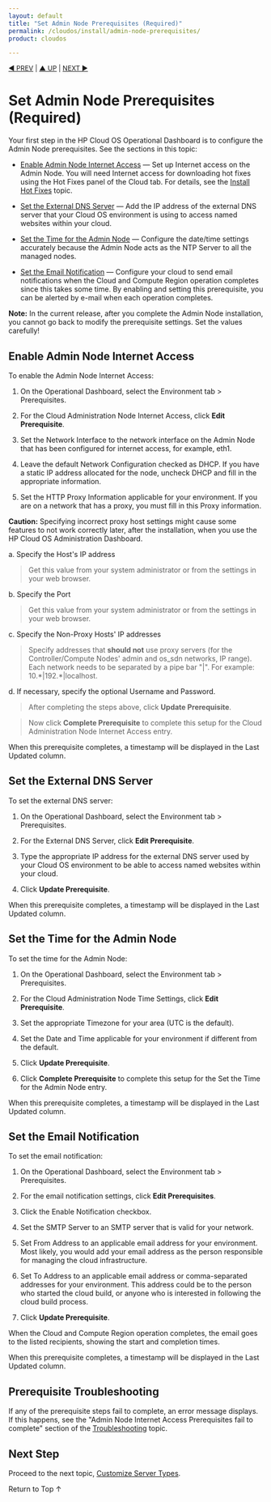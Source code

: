 ```yaml
---
layout: default
title: "Set Admin Node Prerequisites (Required)"
permalink: /cloudos/install/admin-node-prerequisites/
product: cloudos

---
```


<a name="_top"> </a>

<script> 

function PageRefresh { 
onLoad="window.refresh"
}
 
PageRefresh();
 
</script>


<p style="font-size: small;"> <a href="/cloudos/install/before-you-install/">&#9664; PREV</a> | <a href="/cloudos/install/">&#9650; UP</a> | <a href="/cloudos/install/customize-server-types/">NEXT &#9654;</a> </p>


# Set Admin Node Prerequisites (Required)

Your first step in the HP Cloud OS Operational Dashboard is to configure the Admin Node prerequisites. See the sections in this topic:

* [Enable Admin Node Internet Access](#enable-admin-node-internet-access) &mdash; Set up Internet access on the Admin Node. You will need Internet access for downloading hot fixes using the Hot Fixes panel of the Cloud tab. For details, see the [Install Hot Fixes](/cloudos/install/hot-fixes/) topic.

* [Set the External DNS Server](#set-the-external-dns-server) &mdash;  Add the IP address of the external DNS server that your Cloud OS environment is using to access named websites within your cloud.

* [Set the Time for the Admin Node](#set-the-time-for-the-admin-node) &mdash; Configure the date/time settings accurately because the Admin Node acts as the NTP Server to all the managed nodes.

* [Set the Email Notification](#set-the-email-notification) &mdash; Configure your cloud to send email notifications when the Cloud and Compute Region operation completes since this takes some time. By enabling and setting this prerequisite, you can be alerted by e-mail when each operation completes.

**Note:** In the current release, after you complete the Admin Node installation, you cannot go back to modify the prerequisite settings. Set the values carefully! 

<!--
...., you may continue to use the Operational Dashboard to modify the following prerequisite values:  
* Cloud Admin Node Time settings 
* Email Notification settings
You cannot change:
* Admin Node Internet Access settings
* External DNS Server settings
--> 


## Enable Admin Node Internet Access

To enable the Admin Node Internet Access:

1. On the Operational Dashboard, select the Environment tab > Prerequisites.

2. For the Cloud Administration Node Internet Access, click **Edit Prerequisite**.

3. Set the Network Interface to the network interface on the Admin Node that has been configured for internet access, for example, eth1.

4. Leave the default Network Configuration checked as DHCP. If you have a static IP address allocated for the node, uncheck DHCP and fill in the appropriate information.

5. Set the HTTP Proxy Information applicable for your environment. If you are on a network that has a proxy, you must fill in this Proxy information.

**Caution:** Specifying incorrect proxy host settings might cause some features to not work correctly later, after the installation, when you use the HP Cloud OS Administration Dashboard.

 a. Specify the Host's IP address
 
> Get this value from your system administrator or from the settings in your web browser.
 
 b. Specify the Port

> Get this value from your system administrator or from the settings in your web browser.
 
 c. Specify the Non-Proxy Hosts' IP addresses
	 
> Specify addresses that **should not** use proxy servers (for the Controller/Compute Nodes' admin and os_sdn networks, IP range). 
Each network needs to be separated by a pipe bar "|". For example: 10.\*|192.\*|localhost.
 
 d. If necessary, specify the optional Username and Password.
 
> After completing the steps above, click **Update Prerequisite**.

> Now click **Complete Prerequisite** to complete this setup for the Cloud Administration Node Internet Access entry.

When this prerequisite completes, a timestamp will be displayed in the Last Updated column.


## Set the External DNS Server

To set the external DNS server:

1. On the Operational Dashboard, select the Environment tab > Prerequisites.

2. For the External DNS Server, click **Edit Prerequisite**.

3. Type the appropriate IP address for the external DNS server used by your Cloud OS environment to be able to access named websites within your cloud.

4. Click **Update Prerequisite**.

When this prerequisite completes, a timestamp will be displayed in the Last Updated column.


## Set the Time for the Admin Node

To set the time for the Admin Node:

1. On the Operational Dashboard, select the Environment tab > Prerequisites.

2. For the Cloud Administration Node Time Settings, click **Edit Prerequisite**.

3. Set the appropriate Timezone for your area (UTC is the default).

4. Set the Date and Time applicable for your environment if different from the default.
 
5. Click **Update Prerequisite**.

6. Click **Complete Prerequisite** to complete this setup for the Set the Time for the Admin Node entry.
 
When this prerequisite completes, a timestamp will be displayed in the Last Updated column.


## Set the Email Notification

To set the email notification:

1. On the Operational Dashboard, select the Environment tab > Prerequisites.

2. For the email notification settings, click **Edit Prerequisites**.

3. Click the Enable Notification checkbox.

4. Set the SMTP Server to an SMTP server that is valid for your network.

5. Set From Address to an applicable email address for your environment. Most likely, you would add your email address as the person responsible for managing the cloud infrastructure.

6. Set To Address to an applicable email address or comma-separated addresses for your environment. This address could be to the person who started the cloud build, or anyone who is interested in following the cloud build process.

7. Click **Update Prerequisite**.

When the Cloud and Compute Region operation completes, the email goes to the listed recipients, showing the start and completion times.

When this prerequisite completes, a timestamp will be displayed in the Last Updated column.

## Prerequisite Troubleshooting

If any of the prerequisite steps fail to complete, an error message displays.  If this happens, see the "Admin Node Internet Access 
Prerequisites fail to complete" section of the [Troubleshooting](/cloudos/manage/troubleshooting/) topic. 

## Next Step

Proceed to the next topic, [Customize Server Types](/cloudos/install/customize-server-types/). 

<a href="#_top" style="padding:14px 0px 14px 0px; text-decoration: none;"> Return to Top &#8593; </a>

